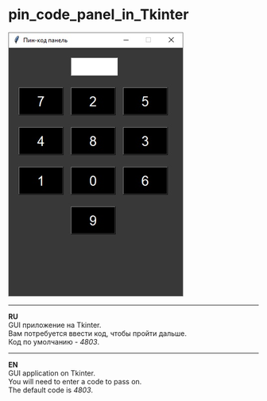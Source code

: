 # pin_code_panel_in_Tkinter
![alt text](screenshots/scrn.jpg "Скриншот")<br>

<hr>

<b>RU</b><br>
 GUI приложение на Tkinter.<br>
 Вам потребуется ввести код, чтобы пройти дальше.<br>
 Код по умолчанию - <i>4803</i>.<br>
 <hr>
 
 <b>EN</b><br>
 GUI application on Tkinter.<br>
 You will need to enter a code to pass on.<br>
 The default code is <i>4803</i>.<br>
 <br>
 

